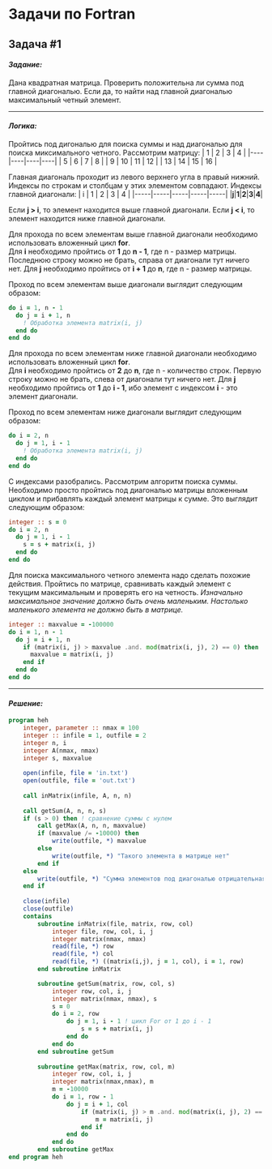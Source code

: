# Задачи по Fortran

## Задача #1

#### _Задание:_
Дана квадратная матрица. Проверить положительна ли сумма под главной диагональю. Если да, то найти над главной диагональю максимальный четный элемент.

---
#### _Логика:_
Пройтись под дигональю для поиска суммы и над диагональю для поиска миксимального четного. Рассмотрим матрицу:
| 1  | 2  | 3  | 4  |
|----|----|----|----|
| 5  | 6  | 7  | 8  |
| 9  | 10 | 11 | 12 |
| 13 | 14 | 15 | 16 |

Главная диагональ проходит из левого верхнего угла в правый нижний. Индексы по строкам и столбцам у этих элементом совпадают.
Индексы главной диагонали:
|  i  |  1  |  2  |  3  |  4  |
|-----|-----|-----|-----|-----|
|**j**|**1**|**2**|**3**|**4**|

Если **j > i**, то элемент находится выше главной диагонали.
Если **j < i**, то элемент находится ниже главной диагонали.

Для прохода по всем элементам выше главной диагонали необходимо использовать вложенный цикл **for**.\
Для **i** необходимо пройтись от **1** до **n - 1**, где n - размер матрицы. Последнюю строку можно не брать, справа от диагонали тут ничего нет.
Для **j** необходимо пройтись от **i + 1** до **n**, где n - размер матрицы.

Проход по всем элементам выше диагонали выглядит следующим образом:
```fortran
do i = 1, n - 1
  do j = i + 1, n
    ! Обработка элемента matrix(i, j)
  end do
end do
```

Для прохода по всем элементам ниже главной диагонали необходимо использовать вложенный цикл **for**.\
Для **i** необходимо пройтись от **2** до **n**, где n - количество строк. Первую строку можно не брать, слева от диагонали тут ничего нет.
Для **j** необходимо пройтись от **1** до **i - 1**, ибо элемент с индексом **i** - это элемент диагонали.

Проход по всем элементам ниже диагонали выглядит следующим образом:
```fortran
do i = 2, n
  do j = 1, i - 1
    ! Обработка элемента matrix(i, j)
  end do
end do
```

С индексами разобрались. Рассмотрим алгоритм поиска суммы. Необходимо просто пройтись под диагональю матрицы вложенным циклом и прибавлять каждый элемент матрицы к сумме.
Это выглядит следующим образом:
```fortran
integer :: s = 0
do i = 2, n
  do j = 1, i - 1
    s = s + matrix(i, j)
  end do
end do
```

Для поиска максимального четного элемента надо сделать похожие действия. Пройтись по матрице, сравнивать каждый элемент с текущим максимальным и проверять его на четность. *Изначально максимальное значение должно быть очень маленьким. Настолько маленького элемента не должно быть в матрице.*
```fortran
integer :: maxvalue = -100000
do i = 1, n - 1
  do j = i + 1, n
    if (matrix(i, j) > maxvalue .and. mod(matrix(i, j), 2) == 0) then
      maxvalue = matrix(i, j)
    end if
  end do
end do
```

---
#### _Решение:_
```fortran
program heh
    integer, parameter :: nmax = 100
    integer :: infile = 1, outfile = 2
    integer n, i
    integer A(nmax, nmax)
    integer s, maxvalue
    
    open(infile, file = 'in.txt')
    open(outfile, file = 'out.txt')
    
    call inMatrix(infile, A, n, n)
    
    call getSum(A, n, n, s)
    if (s > 0) then ! сравнение суммы с нулем
        call getMax(A, n, n, maxvalue)
        if (maxvalue /= -10000) then
            write(outfile, *) maxvalue
        else
            write(outfile, *) "Такого элемента в матрице нет"
        end if
    else
        write(outfile, *) "Сумма элементов под диагональю отрицательная" 
    end if
    
    close(infile)
    close(outfile)
    contains
        subroutine inMatrix(file, matrix, row, col)
            integer file, row, col, i, j
            integer matrix(nmax, nmax)
            read(file, *) row
            read(file, *) col
            read(file, *) ((matrix(i,j), j = 1, col), i = 1, row)
        end subroutine inMatrix

        subroutine getSum(matrix, row, col, s)
            integer row, col, i, j
            integer matrix(nmax, nmax), s
            s = 0
            do i = 2, row
                do j = 1, i - 1 ! цикл For от 1 до i - 1
                    s = s + matrix(i, j)
                end do
            end do
        end subroutine getSum
        
        subroutine getMax(matrix, row, col, m)
            integer row, col, i, j
            integer matrix(nmax,nmax), m
            m = -10000
            do i = 1, row - 1
                do j = i + 1, col
                    if (matrix(i, j) > m .and. mod(matrix(i, j), 2) == 0) then
                        m = matrix(i, j)
                    end if
                end do
            end do
        end subroutine getMax
end program heh
```
